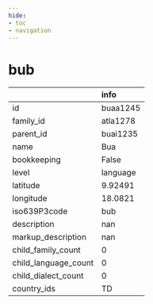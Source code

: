 ```yaml
---
hide:
- toc
- navigation
---
```

# bub
|                      | info     |
|:---------------------|:---------|
| id                   | buaa1245 |
| family_id            | atla1278 |
| parent_id            | buai1235 |
| name                 | Bua      |
| bookkeeping          | False    |
| level                | language |
| latitude             | 9.92491  |
| longitude            | 18.0821  |
| iso639P3code         | bub      |
| description          | nan      |
| markup_description   | nan      |
| child_family_count   | 0        |
| child_language_count | 0        |
| child_dialect_count  | 0        |
| country_ids          | TD       |